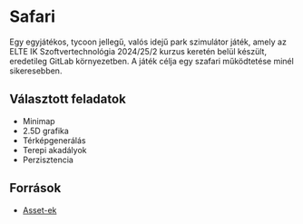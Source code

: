 # Safari

Egy egyjátékos, tycoon jellegű, valós idejű park szimulátor játék, amely az ELTE IK Szoftvertechnológia 2024/25/2 kurzus keretén belül készült, eredetileg GitLab környezetben. A játék célja egy szafari működtetése minél sikeresebben.

## Választott feladatok

* Minimap
* 2.5D grafika
* Térképgenerálás
* Terepi akadályok
* Perzisztencia

## Források

* [Asset-ek](https://github.com/SunnyValleyStudio/SimpleCityBuilder)
